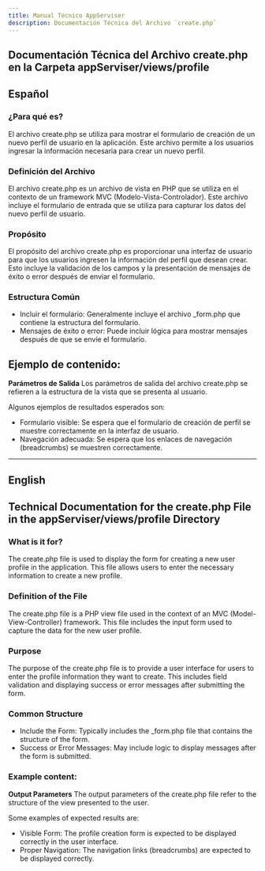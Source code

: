 ```yaml
---
title: Manual Técnico AppServiser
description: Documentación Técnica del Archivo `create.php`
---
```


## Documentación Técnica del Archivo create.php en la Carpeta appServiser/views/profile

## Español

### ¿Para qué es?
El archivo create.php se utiliza para mostrar el formulario de creación de un nuevo perfil de usuario en la aplicación. Este archivo permite a los usuarios ingresar la información necesaria para crear un nuevo perfil.

### Definición del Archivo
El archivo create.php es un archivo de vista en PHP que se utiliza en el contexto de un framework MVC (Modelo-Vista-Controlador). Este archivo incluye el formulario de entrada que se utiliza para capturar los datos del nuevo perfil de usuario.

### Propósito
El propósito del archivo create.php es proporcionar una interfaz de usuario para que los usuarios ingresen la información del perfil que desean crear. Esto incluye la validación de los campos y la presentación de mensajes de éxito o error después de enviar el formulario.

### Estructura Común
- Incluir el formulario: Generalmente incluye el archivo _form.php que contiene la estructura del formulario.
- Mensajes de éxito o error: Puede incluir lógica para mostrar mensajes después de que se envíe el formulario.

## Ejemplo de contenido:
**Parámetros de Salida**
Los parámetros de salida del archivo create.php se refieren a la estructura de la vista que se presenta al usuario. 

Algunos ejemplos de resultados esperados son:
- Formulario visible: Se espera que el formulario de creación de perfil se muestre correctamente en la interfaz de usuario.
- Navegación adecuada: Se espera que los enlaces de navegación (breadcrumbs) se muestren correctamente.

---

## English

## Technical Documentation for the create.php File in the appServiser/views/profile Directory

### What is it for?
The create.php file is used to display the form for creating a new user profile in the application. This file allows users to enter the necessary information to create a new profile.

### Definition of the File
The create.php file is a PHP view file used in the context of an MVC (Model-View-Controller) framework. This file includes the input form used to capture the data for the new user profile.

### Purpose
The purpose of the create.php file is to provide a user interface for users to enter the profile information they want to create. This includes field validation and displaying success or error messages after submitting the form.

### Common Structure
- Include the Form: Typically includes the _form.php file that contains the structure of the form.
- Success or Error Messages: May include logic to display messages after the form is submitted.

### Example content:
**Output Parameters**
The output parameters of the create.php file refer to the structure of the view presented to the user. 

Some examples of expected results are:
- Visible Form: The profile creation form is expected to be displayed correctly in the user interface.
- Proper Navigation: The navigation links (breadcrumbs) are expected to be displayed correctly.